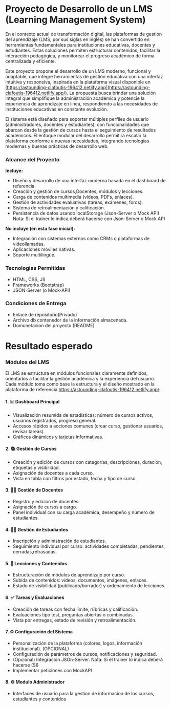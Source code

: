 # Proyecto de Desarrollo de un LMS (Learning Management System)

En el contexto actual de transformación digital, las plataformas de gestión del aprendizaje (LMS, por sus siglas en inglés) se han convertido en herramientas fundamentales para instituciones educativas, docentes y estudiantes. Estas soluciones permiten estructurar contenidos, facilitar la interacción pedagógica, y monitorear el progreso académico de forma centralizada y eficiente.



Este proyecto propone el desarrollo de un LMS moderno, funcional y adaptable, que integre herramientas de gestión educativa con una interfaz intuitiva y responsiva, inspirada en la plataforma visual disponible en [https://astounding-clafoutis-196412.netlify.app](https://astounding-clafoutis-196412.netlify.app/). La propuesta busca brindar una solución integral que simplifique la administración académica y potencie la experiencia de aprendizaje en línea, respondiendo a las necesidades de instituciones educativas en constante evolución.



El sistema está diseñado para soportar múltiples perfiles de usuario (administradores, docentes y estudiantes), con funcionalidades que abarcan desde la gestión de cursos hasta el seguimiento de resultados académicos. El enfoque modular del desarrollo permitirá escalar la plataforma conforme a nuevas necesidades, integrando tecnologías modernas y buenas prácticas de desarrollo web.



### **Alcance del Proyecto**



**Incluye:**

- Diseño y desarrollo de una interfaz moderna basada en el dashboard de referencia.
- Creación y gestión de cursos,Docentes, módulos y lecciones.
- Carga de contenidos multimedia (videos, PDFs, enlaces).
- Gestión de actividades evaluativas (tareas, exámenes, foros).
- Sistema de retroalimentación y calificación.
- Persistencia de datos usando localStorage (Json-Server o Mock API) Nota: Si el trainer lo indica deberá hacerse con Json-Server o Mock API



**No incluye (en esta fase inicial):**

- Integración con sistemas externos como CRMs o plataformas de videollamadas.
- Aplicaciones móviles nativas.
- Soporte multilingüe.



### **Tecnologias Permitidas**

- HTML, CSS, JS
- Frameworks (Bootstrap)
- JSON-Server (o Mock-API)



### **Condiciones de Entrega**

- Enlace de repositorio(Privado)
- Archivo db contenedor de la información almacenada.
- Domunetacion del proyecto (README)



# Resultado esperado

### **Módulos del LMS** 

El LMS se estructura en módulos funcionales claramente definidos, orientados a facilitar la gestión académica y la experiencia del usuario. Cada módulo toma como base la estructura y el diseño mostrado en la plataforma de referencia https://astounding-clafoutis-196412.netlify.app/:

#### **1. 📊 Dashboard Principal**

- Visualización resumida de estadísticas: número de cursos activos, usuarios registrados, progreso general.
- Accesos rápidos a acciones comunes (crear curso, gestionar usuarios, revisar tareas).
- Gráficos dinámicos y tarjetas informativas.

#### **2. 📚 Gestión de Cursos**

- Creación y edición de cursos con categorías, descripciones, duración, etiquetas y visibilidad.
- Asignación de docentes a cada curso.
- Vista en tabla con filtros por estado, fecha y tipo de curso.

#### **3. 👨‍🏫 Gestión de Docentes**

- Registro y edición de docentes.
- Asignación de cursos a cargo.
- Panel individual con su carga académica, desempeño y número de estudiantes.

#### **4. 👩‍🎓 Gestión de Estudiantes**

- Inscripción y administración de estudiantes.
- Seguimiento individual por curso: actividades completadas, pendientes, cerradas,retrasadas.

#### **5. 📂 Lecciones y Contenidos**

- Estructuración de módulos de aprendizaje por curso.
- Subida de contenidos: videos, documentos, imágenes, enlaces.
- Estado de visibilidad (publicado/borrador) y ordenamiento de lecciones.

#### **6. ✅ Tareas y Evaluaciones**

- Creación de tareas con fecha límite, rúbricas y calificación.
- Evaluaciones tipo test, preguntas abiertas o combinadas.
- Vista por entregas, estado de revisión y retroalimentación.

#### **7. ⚙️ Configuración del Sistema**

- Personalización de la plataforma (colores, logos, información institucional). (OPCIONAL)
- Configuración de parámetros de cursos, notificaciones y seguridad.
- (Opcional) Integración JSOn-Server. Nota: Si el trainer lo indica deberá hacerse (SI)
- Implementar peticiones con MockAPI

#### **8. ⚙️ Modulo Administrador**

- Interfaces de usuario para la gestion de informacion de los cursos, estudiantes y contenidos